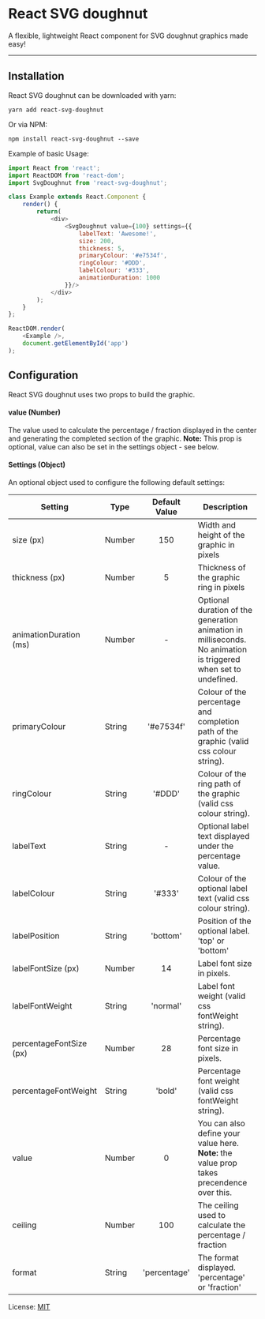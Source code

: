 React SVG doughnut
=====================

A flexible, lightweight React component for SVG doughnut graphics made easy!

---

## Installation

React SVG doughnut can be downloaded with yarn:

```
yarn add react-svg-doughnut
```

Or via NPM:

```
npm install react-svg-doughnut --save
```

Example of basic Usage:

```javascript
import React from 'react';
import ReactDOM from 'react-dom';
import SvgDoughnut from 'react-svg-doughnut';

class Example extends React.Component {
    render() {
        return(
            <div>
                <SvgDoughnut value={100} settings={{
                    labelText: 'Awesome!',
                    size: 200,
                    thickness: 5,
                    primaryColour: '#e7534f',
                    ringColour: '#DDD',
                    labelColour: '#333',
                    animationDuration: 1000
                }}/>
            </div>
        );
    }
};

ReactDOM.render(
    <Example />,
    document.getElementById('app')
);
```
## Configuration

React SVG doughnut uses two props to build the graphic.

#### value (Number)
The value used to calculate the percentage / fraction displayed in the center and generating the completed section of the graphic. **Note:** This prop is optional, value can also be set in the settings object - see below.

#### Settings (Object)
An optional object used to configure the following default settings:

| Setting                 | Type    | Default Value | Description                                                                                                       |
| ----------------------- | ------- | :-----------: | ----------------------------------------------------------------------------------------------------------------- |
| size (px)               | Number  | 150           | Width and height of the graphic in pixels                                                                         |
| thickness (px)          | Number  | 5             | Thickness of the graphic ring in pixels                                                                           |
| animationDuration (ms)  | Number  | -             | Optional duration of the generation animation in milliseconds. No animation is triggered when set to undefined.   |
| primaryColour           | String  | '#e7534f'     | Colour of the percentage and completion path of the graphic (valid css colour string).                            |
| ringColour              | String  | '#DDD'        | Colour of the ring path of the graphic (valid css colour string).                                                 |
| labelText               | String  | -             | Optional label text displayed under the percentage value.                                                         |
| labelColour             | String  | '#333'        | Colour of the optional label text (valid css colour string).                                                      |
| labelPosition           | String  | 'bottom'      | Position of the optional label. 'top' or 'bottom'                                                                 |
| labelFontSize (px)      | Number  | 14            | Label font size in pixels.                                                                                        |
| labelFontWeight         | String  | 'normal'      | Label font weight (valid css fontWeight string).                                                                  |
| percentageFontSize (px) | Number  | 28            | Percentage font size in pixels.                                                                                   |
| percentageFontWeight    | String  | 'bold'        | Percentage font weight (valid css fontWeight string).                                                             |
| value                   | Number  | 0             | You can also define your value here.  **Note:** the value prop takes precendence over this.                       |
| ceiling                 | Number  | 100           | The ceiling used to calculate the percentage / fraction                                                           |
| format                  | String  | 'percentage'  | The format displayed. 'percentage' or 'fraction'                                                                  |

License: [MIT](https://opensource.org/licenses/MIT)
